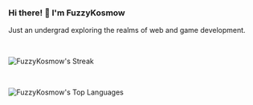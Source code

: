 
### Hi there! 👋 I'm FuzzyKosmow

Just an undergrad exploring the realms of web and game development.
 
 
<br/>

![FuzzyKosmow's Streak](https://github-readme-streak-stats.herokuapp.com/?user=FuzzyKosmow&theme=vue-dark&hide_border=true)

<br/>

![FuzzyKosmow's Top Languages](https://github-readme-stats.vercel.app/api/top-langs/?username=FuzzyKosmow&theme=vue-dark&show_icons=true&hide_border=true&layout=compact)
